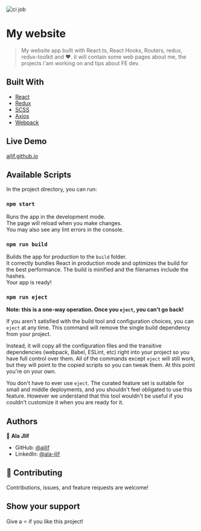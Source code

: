![ci job](https://github.com/ajlif/ajlif.github.io/actions/workflows/github-actions-demo.yml/badge.svg)

# My website

> My website app built with React.ts, React Hooks, Routers, redux, redux-toolkit and ❤️. it will contain some web pages about me, the projects i'am working on and tips about FE dev.

## Built With

- [React](https://reactjs.org/)
- [Redux](https://redux.js.org/)
- [SCSS](https://sass-lang.com/)
- [Axios](https://axios-http.com/)
- [Webpack](https://webpack.js.org/)

## Live Demo

[ajlif.github.io](https://ajlif.github.io/)

## Available Scripts

In the project directory, you can run:

### `npm start`

Runs the app in the development mode.\
The page will reload when you make changes.\
You may also see any lint errors in the console.

### `npm run build`

Builds the app for production to the `build` folder.\
It correctly bundles React in production mode and optimizes the build for the best performance.
The build is minified and the filenames include the hashes.\
Your app is ready!

### `npm run eject`

**Note: this is a one-way operation. Once you `eject`, you can't go back!**

If you aren't satisfied with the build tool and configuration choices, you can `eject` at any time. This command will remove the single build dependency from your project.

Instead, it will copy all the configuration files and the transitive dependencies (webpack, Babel, ESLint, etc) right into your project so you have full control over them. All of the commands except `eject` will still work, but they will point to the copied scripts so you can tweak them. At this point you're on your own.

You don't have to ever use `eject`. The curated feature set is suitable for small and middle deployments, and you shouldn't feel obligated to use this feature. However we understand that this tool wouldn't be useful if you couldn't customize it when you are ready for it.

## Authors

👤 **Ala Jlif**

- GitHub: [@ajlif](https://github.com/ajlif)
- LinkedIn: [@ala-jlif](https://www.linkedin.com/in/ala-jlif/)

## 🤝 Contributing

Contributions, issues, and feature requests are welcome!

## Show your support

Give a ⭐️ if you like this project!
